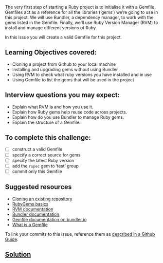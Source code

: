 The very first step of starting a Ruby project is to initialise it with a Gemfile. Gemfiles act as a reference for all the libraries (‘gems’) we’re going to use in this project. We will use Bundler, a dependency manager, to work with the gems listed in the Gemfile. Finally, we'll use Ruby Version Manager (RVM) to install and manage different versions of Ruby.

In this issue you will create a valid Gemfile for this project.

## Learning Objectives covered:
- Cloning a project from Github to your local machine
- Installing and upgrading gems without using Bundler
- Using RVM to check what ruby versions you have installed and in use
- Using Gemfile to list the gems that will be used in the project

## Interview questions you may expect:
- Explain what RVM is and how you use it.
- Explain how Ruby gems help reuse code across projects.
- Explain how do you use Bundler to manage Ruby gems.
- Explain the structure of a Gemfile.

## To complete this challenge:
- [ ] construct a valid Gemfile
- [ ] specify a correct source for gems
- [ ] specify the latest Ruby version
- [ ] add the `rspec` gem to ‘test’ group
- [ ] commit only this Gemfile

## Suggested resources
- [Cloning an existing repository](https://git-scm.com/book/en/v2/Git-Basics-Getting-a-Git-Repository)
- [RubyGems basics](http://guides.rubygems.org/rubygems-basics/)
- [RVM documentation](http://www.rvm.io)
- [Bundler documentation](http://www.bundler.io)
- [Gemfile documentation on bundler.io](http://bundler.io/gemfile.html)
- [What is a Gemfile](http://tosbourn.com/what-is-the-gemfile/)

To link your commits to this issue, reference them as [described in a Github Guide](https://guides.github.com/features/issues/).

## [Solution](solutions/01_create_gemfile.md)
